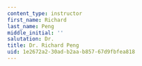 ```yaml
---
content_type: instructor
first_name: Richard
last_name: Peng
middle_initial: ''
salutation: Dr.
title: Dr. Richard Peng
uid: 1e2672a2-30ad-b2aa-b857-67d9fbfea818
---
```

